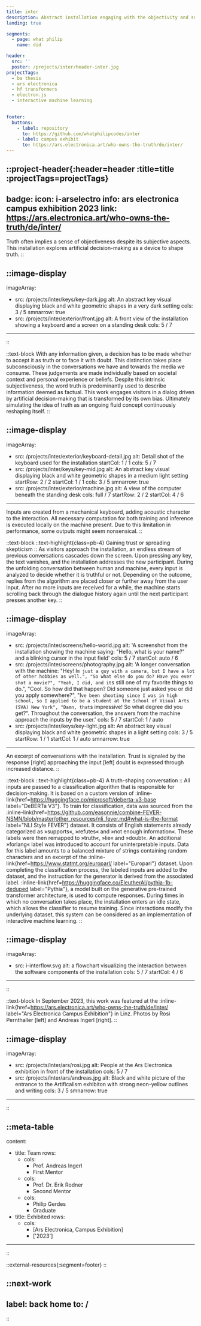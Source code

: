 ```yaml
---
title: inter
description: Abstract installation engaging with the objectivity and subjectiveness of truth.
landing: true

segments:
  - page: what philip
    name: did

header:
  src: ''
  poster: /projects/inter/header-inter.jpg
projectTags:
  - ba thesis
  - ars electronica
  - hf transformers
  - electron.js
  - interactive machine learning
  

footer:
  buttons:
    - label: repository
      to: https://github.com/whatphilipcodes/inter
    - label: campus exhibit
      to: https://ars.electronica.art/who-owns-the-truth/de/inter/
---
```


::project-header{:header=header :title=title :projectTags=projectTags}
---
badge:
  icon: i-arselectro
  info: ars electronica campus exhibition 2023
  link: https://ars.electronica.art/who-owns-the-truth/de/inter/
---
Truth often implies a sense of objectiveness despite its subjective aspects. This installation explores artificial decision-making as a device to shape truth.
::

::image-display
---
imageArray:
  - src: /projects/inter/keys/key-dark.jpg
    alt: An abstract key visual displaying black and white geometric shapes in a very dark setting
    cols: 3 / 5
    smnarrow: true
  - src: /projects/inter/exterior/front.jpg
    alt: A front view of the installation showing a keyboard and a screen on a standing desk
    cols: 5 / 7
---
::

::text-block
With any information given, a decision has to be made whether to accept it as truth or to face it with doubt. This distinction takes place subconsciously in the conversations we have and towards the media we consume. These judgements are made individually based on societal context and personal experience or beliefs. Despite this intrinsic subjectiveness, the word truth is predominantly used to describe information deemed as factual. This work engages visitors in a dialog driven by artificial decision-making that is transformed by its own bias. Ultimately simulating the idea of truth as an ongoing fluid concept continuously reshaping itself.
::

::image-display
---
imageArray:
  - src: /projects/inter/exterior/keyboard-detail.jpg
    alt: Detail shot of the keyboard used for the installation
    startCol: 1 / 1
    cols: 5 / 7
  - src: /projects/inter/keys/key-mid.jpg
    alt: An abstract key visual displaying black and white geometric shapes in a medium light setting
    startRow: 2 / 2
    startCol: 1 / 1
    cols: 3 / 5
    smnarrow: true
  - src: /projects/inter/exterior/machine.jpg
    alt: A view of the computer beneath the standing desk
    cols: full / 7
    startRow: 2 / 2
    startCol: 4 / 6
---
Inputs are created from a mechanical keyboard, adding acoustic character to the interaction. All necessary computation for both training and inference is executed locally on the machine present. Due to this limitation in performance, some outputs might seem nonsensical.
::

::text-block
::text-highlight{class=pb-4}
Gaining trust or spreading skepticism
::
As visitors approach the installation, an endless stream of previous conversations cascades down the screen. Upon pressing any key, the text vanishes, and the installation addresses the new participant. During the unfolding conversation between human and machine, every input is analyzed to decide whether it is truthful or not. Depending on the outcome, replies from the algorithm are placed closer or further away from the user input. After no more inputs are received for a while, the machine starts scrolling back through the dialogue history again until the next participant presses another key.
::

::image-display
---
imageArray:
  - src: /projects/inter/screens/hello-world.jpg
    alt: 'A screenshot from the installation showing the machine saying: "Hello, what is your name?" and a blinking cursor in the input field'
    cols: 5 / 7
    startCol: auto / 6
  - src: /projects/inter/screens/photography.jpg
    alt: 'A longer conversation with the machine: "Hey! I`m just a guy with a camera, but I have a lot of other hobbies as well.", "So what else do you do? Have you ever shot a movie?", "Yeah, I did, and it`s still one of my favorite things to do.", "Cool. So how did that happen? Did someone just asked you or did you apply somewhere?", "I`ve been shooting since I was in high school, so I applied to be a student at the School of Visual Arts (SVA) New York", "Damn, that`s impressive! So what degree did you get?". Throughout the conversation, the answers from the machine approach the inputs by the user.'
    cols: 5 / 7
    startCol: 1 / auto
  - src: /projects/inter/keys/key-light.jpg
    alt: An abstract key visual displaying black and white geometric shapes in a light setting
    cols: 3 / 5
    startRow: 1 / 1
    startCol: 1 / auto
    smnarrow: true
---
An excerpt of conversations with the installation. Trust is signaled by the response \[right\] approaching the input \[left\] doubt is expressed through increased distance.
::

::text-block
::text-highlight{class=pb-4}
A truth-shaping conversation
::
All inputs are passed to a classification algorithm that is responsible for decision-making. It is based on a custom version of :inline-link{href=https://huggingface.co/microsoft/deberta-v3-base label="DeBERTa V3"}. To train for classification, data was sourced from the :inline-link{href=https://github.com/easonnie/combine-FEVER-NSMN/blob/master/other_resources/nli_fever.md#what-is-the-format label="NLI Style FEVER"} dataset. It consists of English statements already categorized as »supports«, »refutes« and »not enough information«. These labels were then remapped to »truth«, »lie« and »doubt«. An additional »forlang« label was introduced to account for uninterpretable inputs. Data for this label amounts to a balanced mixture of strings containing random characters and an excerpt of the :inline-link{href=https://www.statmt.org/europarl/ label="Europarl"} dataset. Upon completing the classification process, the labeled inputs are added to the dataset, and the instruction for the generator is derived from the associated label. :inline-link{href=https://huggingface.co/EleutherAI/pythia-1b-deduped label="Pythia"}, a model built on the generative pre-trained transformer architecture, is used to compute responses. During times in which no conversation takes place, the installation enters an idle state, which allows the classifier to resume training. Since interactions modify the underlying dataset, this system can be considered as an implementation of interactive machine learning.
::

::image-display
---
imageArray:
  - src: i-interflow.svg
    alt: a flowchart visualizing the interaction between the software components of the installation
    cols: 5 / 7
    startCol: 4 / 6
---
::

::text-block
In September 2023, this work was featured at the :inline-link{href=https://ars.electronica.art/who-owns-the-truth/de/inter/ label="Ars Electronica Campus Exhibition"}  in Linz. Photos by Rosi Pernthaller \[left\] and Andreas Ingerl \[right\].
::

::image-display
---
imageArray:
  - src: /projects/inter/ars/rosi.jpg
    alt: People at the Ars Electronica exhibition in front of the installation
    cols: 5 / 7
  - src: /projects/inter/ars/andreas.jpg
    alt: Black and white picture of the entrance to the Artificalism exhibiton with strong neon-yellow outlines and writing
    cols: 3 / 5
    smnarrow: true
---
::


::meta-table
---
content:
  - title: Team
    rows:
      - cols:
        - Prof. Andreas Ingerl
        - First Mentor
      - cols:
        - Prof. Dr. Erik Rodner
        - Second Mentor
      - cols:
        - Philip Gerdes
        - Graduate
  - title: Exhibited
    rows:
      - cols:
        - [Ars Electronica, Campus Exhibition]
        - ['2023']
---
::

::external-resources{:segment=footer}
::

::next-work
---
label: back home
to: /
---
::

